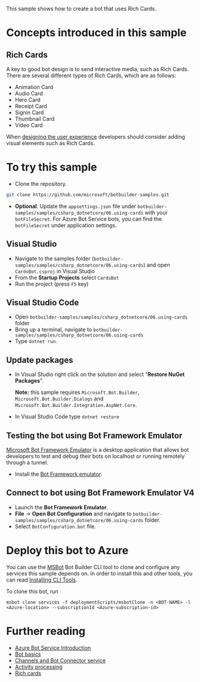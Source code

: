 This sample shows how to create a bot that uses Rich Cards.

# Concepts introduced in this sample

## Rich Cards

A key to good bot design is to send interactive media, such as Rich Cards. There are several different types of Rich Cards, which are as follows:

- Animation Card
- Audio Card
- Hero Card
- Receipt Card
- Signin Card
- Thumbnail Card
- Video Card

When [designing the user experience](https://docs.microsoft.com/en-us/azure/bot-service/bot-service-design-user-experience?view=azure-bot-service-4.0#cards) developers should consider adding visual elements such as Rich Cards.

# To try this sample

- Clone the repository.

```bash
git clone https://github.com/microsoft/botbuilder-samples.git
```

- **Optional**: Update the `appsettings.json` file under `botbuilder-samples/samples/csharp_dotnetcore/06.using-cards` with your `botFileSecret`. For Azure Bot Service bots, you can find the `botFileSecret` under application settings.

## Visual Studio

- Navigate to the samples folder (`botbuilder-samples/samples/csharp_dotnetcore/06.using-cards`) and open `CardsBot.csproj` in Visual Studio
- From the **Startup Projects** select `CardsBot`
- Run the project (press `F5` key)

## Visual Studio Code

- Open `botbuilder-samples/samples/csharp_dotnetcore/06.using-cards` folder
- Bring up a terminal, navigate to `botbuilder-samples/samples/csharp_dotnetcore/06.using-cards`
- Type `dotnet run`.

## Update packages

- In Visual Studio right click on the solution and select "**Restore NuGet Packages**". 

  **Note:** this sample requires `Microsoft.Bot.Builder`, `Microsoft.Bot.Builder.Dialogs` and `Microsoft.Bot.Builder.Integration.AspNet.Core`.

- In Visual Studio Code type `dotnet restore`

## Testing the bot using Bot Framework Emulator

[Microsoft Bot Framework Emulator](https://github.com/microsoft/botframework-emulator) is a desktop application that allows bot 
developers to test and debug their bots on localhost or running remotely through a tunnel.

- Install the [Bot Framework emulator](https://aka.ms/botframeworkemulator).

## Connect to bot using Bot Framework Emulator **V4**

- Launch the **Bot Framework Emulator**.
- **File** -> **Open Bot Configuration** and navigate to `botbuilder-samples/samples/csharp_dotnetcore/06.using-cards` folder.
- Select `BotConfiguration.bot` file.

# Deploy this bot to Azure

You can use the [MSBot](https://github.com/microsoft/botbuilder-tools) Bot Builder CLI tool to clone and configure any services this sample depends on. In order to install this and other tools, you can read [Installing CLI Tools](../../../Installing_CLI_tools.md).

To clone this bot, run

```
msbot clone services -f deploymentScripts/msbotClone -n <BOT-NAME> -l <Azure-location> --subscriptionId <Azure-subscription-id>
```

# Further reading

- [Azure Bot Service Introduction](https://docs.microsoft.com/en-us/azure/bot-service/bot-service-overview-introduction?view=azure-bot-service-4.0)
- [Bot basics](https://docs.microsoft.com/en-us/azure/bot-service/bot-builder-basics?view=azure-bot-service-4.0)
- [Channels and Bot Connector service](https://docs.microsoft.com/en-us/azure/bot-service/bot-concepts?view=azure-bot-service-4.0)
- [Activity processing](https://docs.microsoft.com/en-us/azure/bot-service/bot-builder-concept-activity-processing?view=azure-bot-service-4.0)
- [Rich cards](https://docs.microsoft.com/en-us/azure/bot-service/dotnet/bot-builder-dotnet-add-rich-card-attachments?view=azure-bot-service-4.0)